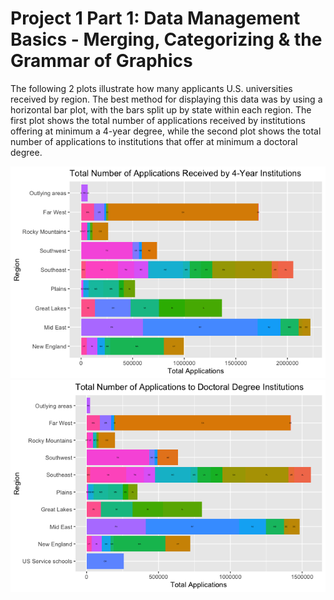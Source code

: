 # Project 1 Part 1: Data Management Basics - Merging, Categorizing & the Grammar of Graphics

The following 2 plots illustrate how many applicants U.S. universities received by region. The best method for displaying this data was by using a horizontal bar plot, with the bars split up by state within each region. The first plot shows the total number of applications received by institutions offering at minimum a 4-year degree, while the second plot shows the total number of applications to institutions that offer at minimum a doctoral degree. 

![](ttl_apps_4yr.png)
![](ttl_apps_dctr.png)
